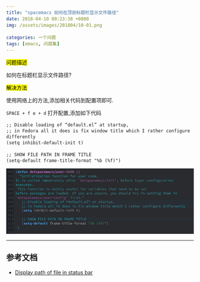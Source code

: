 ```yaml
---
title: "spacemacs 如何在顶部标题栏显示文件路径"
date: 2018-04-10 00:23:38 +0800
img: /assets/images/201804/10-01.png

categories: 一个问题
tags: [emacs, 问题集]
---
```


<mark>问题描述</mark>

如何在标题栏显示文件路径?

<mark>解决方法</mark>

使用网络上的方法,添加相关代码到配置项即可.

`SPACE + f e + d` 打开配置,添加如下代码

```
;; Disable loading of “default.el” at startup,
;; in Fedora all it does is fix window title which I rather configure differently
(setq inhibit-default-init t)

;; SHOW FILE PATH IN FRAME TITLE
(setq-default frame-title-format "%b (%f)")
```

![spacemacs](/assets/images/201804/10-01.png)


---
## 参考文档
- [Display path of file in status bar](https://stackoverflow.com/questions/2903426/display-path-of-file-in-status-bar?utm_medium=organic&utm_source=google_rich_qa&utm_campaign=google_rich_qa)
